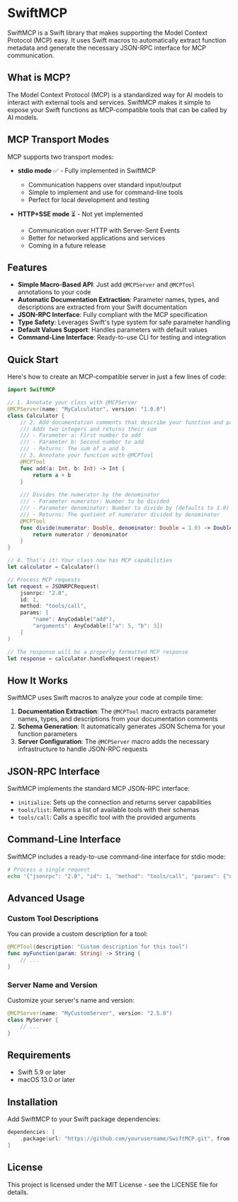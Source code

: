 # SwiftMCP

SwiftMCP is a Swift library that makes supporting the Model Context Protocol (MCP) easy. It uses Swift macros to automatically extract function metadata and generate the necessary JSON-RPC interface for MCP communication.

## What is MCP?

The Model Context Protocol (MCP) is a standardized way for AI models to interact with external tools and services. SwiftMCP makes it simple to expose your Swift functions as MCP-compatible tools that can be called by AI models.

## MCP Transport Modes

MCP supports two transport modes:

- **stdio mode** ✅ - Fully implemented in SwiftMCP
  - Communication happens over standard input/output
  - Simple to implement and use for command-line tools
  - Perfect for local development and testing

- **HTTP+SSE mode** ⏳ - Not yet implemented
  - Communication over HTTP with Server-Sent Events
  - Better for networked applications and services
  - Coming in a future release

## Features

- **Simple Macro-Based API**: Just add `@MCPServer` and `@MCPTool` annotations to your code
- **Automatic Documentation Extraction**: Parameter names, types, and descriptions are extracted from your Swift documentation
- **JSON-RPC Interface**: Fully compliant with the MCP specification
- **Type Safety**: Leverages Swift's type system for safe parameter handling
- **Default Values Support**: Handles parameters with default values
- **Command-Line Interface**: Ready-to-use CLI for testing and integration

## Quick Start

Here's how to create an MCP-compatible server in just a few lines of code:

```swift
import SwiftMCP

// 1. Annotate your class with @MCPServer
@MCPServer(name: "MyCalculator", version: "1.0.0")
class Calculator {
    // 2. Add documentation comments that describe your function and parameters
    /// Adds two integers and returns their sum
    /// - Parameter a: First number to add
    /// - Parameter b: Second number to add
    /// - Returns: The sum of a and b
    // 3. Annotate your function with @MCPTool
    @MCPTool
    func add(a: Int, b: Int) -> Int {
        return a + b
    }
    
    /// Divides the numerator by the denominator
    /// - Parameter numerator: Number to be divided
    /// - Parameter denominator: Number to divide by (defaults to 1.0)
    /// - Returns: The quotient of numerator divided by denominator
    @MCPTool
    func divide(numerator: Double, denominator: Double = 1.0) -> Double {
        return numerator / denominator
    }
}

// 4. That's it! Your class now has MCP capabilities
let calculator = Calculator()

// Process MCP requests
let request = JSONRPCRequest(
    jsonrpc: "2.0",
    id: 1,
    method: "tools/call",
    params: [
        "name": AnyCodable("add"),
        "arguments": AnyCodable(["a": 5, "b": 3])
    ]
)

// The response will be a properly formatted MCP response
let response = calculator.handleRequest(request)
```

## How It Works

SwiftMCP uses Swift macros to analyze your code at compile time:

1. **Documentation Extraction**: The `@MCPTool` macro extracts parameter names, types, and descriptions from your documentation comments
2. **Schema Generation**: It automatically generates JSON Schema for your function parameters
3. **Server Configuration**: The `@MCPServer` macro adds the necessary infrastructure to handle JSON-RPC requests

## JSON-RPC Interface

SwiftMCP implements the standard MCP JSON-RPC interface:

- `initialize`: Sets up the connection and returns server capabilities
- `tools/list`: Returns a list of available tools with their schemas
- `tools/call`: Calls a specific tool with the provided arguments

## Command-Line Interface

SwiftMCP includes a ready-to-use command-line interface for stdio mode:

```bash
# Process a single request
echo '{"jsonrpc": "2.0", "id": 1, "method": "tools/call", "params": {"name": "divide", "arguments": {"numerator": 10}}}' | swift run SwiftMCPDemo
```

## Advanced Usage

### Custom Tool Descriptions

You can provide a custom description for a tool:

```swift
@MCPTool(description: "Custom description for this tool")
func myFunction(param: String) -> String {
    // ...
}
```

### Server Name and Version

Customize your server's name and version:

```swift
@MCPServer(name: "MyCustomServer", version: "2.5.0")
class MyServer {
    // ...
}
```

## Requirements

- Swift 5.9 or later
- macOS 13.0 or later

## Installation

Add SwiftMCP to your Swift package dependencies:

```swift
dependencies: [
    .package(url: "https://github.com/yourusername/SwiftMCP.git", from: "1.0.0")
]
```

## License

This project is licensed under the MIT License - see the LICENSE file for details. 
